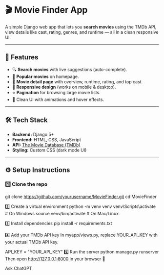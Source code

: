 # 🎬 Movie Finder App

A simple Django web app that lets you **search movies** using the TMDb API, view details like cast, rating, genres, and runtime — all in a clean responsive UI.

---

## 🚀 Features
- 🔍 **Search movies** with live suggestions (auto-complete).
- 🎥 **Popular movies** on homepage.
- 📄 **Movie detail page** with overview, runtime, rating, and top cast.
- 📱 **Responsive design** (works on mobile & desktop).
- ⭐ **Pagination** for browsing large movie lists.
- 🎨 Clean UI with animations and hover effects.

---

## 🛠️ Tech Stack
- **Backend:** Django 5+
- **Frontend:** HTML, CSS, JavaScript
- **API:** [The Movie Database (TMDb)](https://developers.themoviedb.org/3)
- **Styling:** Custom CSS (dark mode UI)

---

## ⚙️ Setup Instructions

### 1️⃣ Clone the repo
git clone https://github.com/yourusername/MovieFinder.git
cd MovieFinder

2️⃣ Create a virtual environment
python -m venv venv
venv\Scripts\activate   # On Windows
source venv/bin/activate  # On Mac/Linux

3️⃣ Install dependencies
pip install -r requirements.txt

4️⃣ Add your TMDb API key
In myapp/views.py, replace YOUR_API_KEY with your actual TMDb API key.

API_KEY = "YOUR_API_KEY"
5️⃣ Run the server
python manage.py runserver
Then open http://127.0.0.1:8000 in your browser 🎉







Ask ChatGPT
